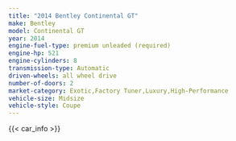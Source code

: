 ```yaml
---
title: "2014 Bentley Continental GT"
make: Bentley
model: Continental GT
year: 2014
engine-fuel-type: premium unleaded (required)
engine-hp: 521
engine-cylinders: 8
transmission-type: Automatic
driven-wheels: all wheel drive
number-of-doors: 2
market-category: Exotic,Factory Tuner,Luxury,High-Performance
vehicle-size: Midsize
vehicle-style: Coupe
---
```


{{< car_info >}}
